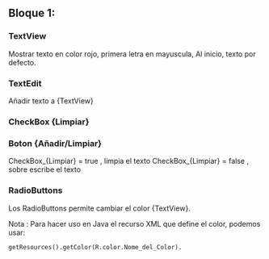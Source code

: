 ## Bloque 1:

### TextView 
Mostrar texto en color rojo, primera letra en mayuscula,
Al inicio, texto por defecto.
### TextEdit
Añadir texto a {TextView}
### CheckBox {Limpiar}
### Boton {Añadir/Limpiar}
CheckBox_{Limpiar} = true , limpia el texto
CheckBox_{Limpiar} = false , sobre escribe el texto
### RadioButtons
Los RadioButtons permite cambiar el color {TextView}.

Nota : Para hacer uso en Java el recurso XML que define el color, podemos usar:

    getResources().getColor(R.color.Nome_del_Color).
